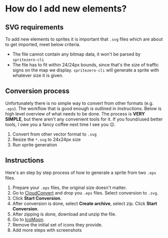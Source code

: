 # How do I add new elements?

## SVG requirements
To add new elements to sprites it is important that `.svg` files which are about to get imported, meet below criteria.

* The file cannot contain any bitmap data, it won't be parsed by `spritezero-cli`
* The file has to fit within 24/24px bounds, since that's the size of traffic signs on the map we display. `spritezero-cli` will generate a sprite with whatever size it is given.

## Conversion process
Unfortunately there is no simple way to convert from other formats (e.g. `.eps`). The workflow that is good enough is outlined in _Instructions_. Below is high level overview of what needs to be done. The process is **VERY SIMPLE**, but there aren't any convenient tools for it. If you found/used better tools, I owe you a fancy coffee next time I see you :wink:.

1. Convert from other vector format to `.svg`
2. Resize the `*.svg` to 24x24px size
3. Run sprite generation

## Instructions
Here's an step by step process of how to generate a sprite from two `.eps` files.

1. Prepare your `.eps` files, the original size doesn't matter.
2. Go to [CloudConvert](https://cloudconvert.com/) and drop you `.eps` files. Select conversion to `.svg`.
3. Click **Start Conversion**.
4. After conversion is done, select **Create archive**, select zip. Click **Start Conversion**.
5. After zipping is done, download and unzip the file.
6. Go to [IcoMoon](https://icomoon.io/app).
7. Remove the initial set of icons they provide.
8. Add more steps with screenshots

